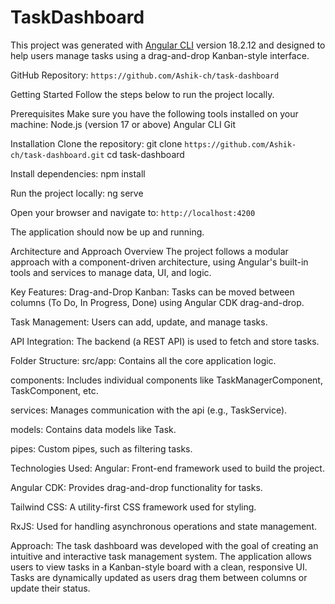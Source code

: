 # TaskDashboard

This project was generated with [Angular CLI](https://github.com/angular/angular-cli) version 18.2.12 and designed to help users manage tasks using a drag-and-drop Kanban-style interface.

GitHub Repository: `https://github.com/Ashik-ch/task-dashboard`

Getting Started
Follow the steps below to run the project locally.

Prerequisites
Make sure you have the following tools installed on your machine:
 Node.js (version 17 or above)
 Angular CLI
 Git

Installation
Clone the repository:
 git clone `https://github.com/Ashik-ch/task-dashboard.git`
 cd task-dashboard

Install dependencies:
 npm install

Run the project locally:
 ng serve

Open your browser and navigate to:
 `http://localhost:4200`

The application should now be up and running.

Architecture and Approach
Overview
The project follows a modular approach with a component-driven architecture, using Angular's built-in tools and services to manage data, UI, and logic.

Key Features:
Drag-and-Drop Kanban: Tasks can be moved between columns (To Do, In Progress, Done) using Angular CDK drag-and-drop.

Task Management: Users can add, update, and manage tasks.

API Integration: The backend (a REST API) is used to fetch and store tasks.

Folder Structure:
src/app: Contains all the core application logic.

components: Includes individual components like TaskManagerComponent, TaskComponent, etc.

services: Manages communication with the api (e.g., TaskService).

models: Contains data models like Task.

pipes: Custom pipes, such as filtering tasks.

Technologies Used:
Angular: Front-end framework used to build the project.

Angular CDK: Provides drag-and-drop functionality for tasks.

Tailwind CSS: A utility-first CSS framework used for styling.

RxJS: Used for handling asynchronous operations and state management.

Approach:
The task dashboard was developed with the goal of creating an intuitive and interactive task management system. The application allows users to view tasks in a Kanban-style board with a clean, responsive UI. Tasks are dynamically updated as users drag them between columns or update their status.

